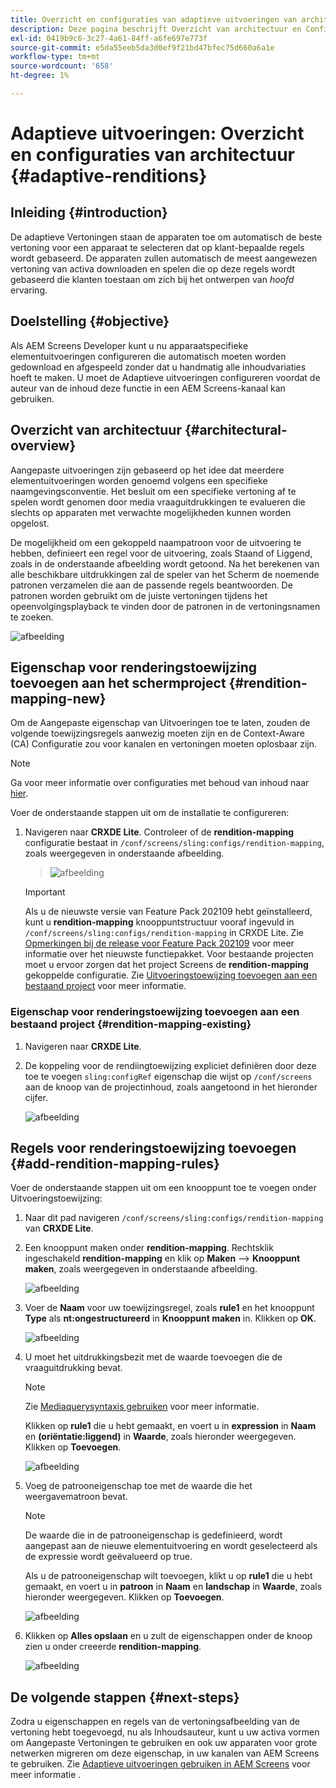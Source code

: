 ```yaml
---
title: Overzicht en configuraties van adaptieve uitvoeringen van architectuur
description: Deze pagina beschrijft Overzicht van architectuur en Configuraties in CRXDE Lite voor Aangepaste Uitvoeringen in AEM Screens.
exl-id: 0419b9c6-3c27-4a61-84ff-a6fe697e773f
source-git-commit: e5da55eeb5da3d0ef9f21bd47bfec75d660a6a1e
workflow-type: tm+mt
source-wordcount: '658'
ht-degree: 1%

---
```


# Adaptieve uitvoeringen: Overzicht en configuraties van architectuur {#adaptive-renditions}

## Inleiding {#introduction}

De adaptieve Vertoningen staan de apparaten toe om automatisch de beste vertoning voor een apparaat te selecteren dat op klant-bepaalde regels wordt gebaseerd. De apparaten zullen automatisch de meest aangewezen vertoning van activa downloaden en spelen die op deze regels wordt gebaseerd die klanten toestaan om zich bij het ontwerpen van *hoofd* ervaring.

## Doelstelling {#objective}

Als AEM Screens Developer kunt u nu apparaatspecifieke elementuitvoeringen configureren die automatisch moeten worden gedownload en afgespeeld zonder dat u handmatig alle inhoudvariaties hoeft te maken. U moet de Adaptieve uitvoeringen configureren voordat de auteur van de inhoud deze functie in een AEM Screens-kanaal kan gebruiken.

## Overzicht van architectuur {#architectural-overview}

Aangepaste uitvoeringen zijn gebaseerd op het idee dat meerdere elementuitvoeringen worden genoemd volgens een specifieke naamgevingsconventie. Het besluit om een specifieke vertoning af te spelen wordt genomen door media vraaguitdrukkingen te evalueren die slechts op apparaten met verwachte mogelijkheden kunnen worden opgelost.

De mogelijkheid om een gekoppeld naampatroon voor de uitvoering te hebben, definieert een regel voor de uitvoering, zoals Staand of Liggend, zoals in de onderstaande afbeelding wordt getoond. Na het berekenen van alle beschikbare uitdrukkingen zal de speler van het Scherm de noemende patronen verzamelen die aan de passende regels beantwoorden. De patronen worden gebruikt om de juiste vertoningen tijdens het opeenvolgingsplayback te vinden door de patronen in de vertoningsnamen te zoeken.

![afbeelding](/help/user-guide/assets/adaptive-renditions/adaptive-renditions.png)

## Eigenschap voor renderingstoewijzing toevoegen aan het schermproject {#rendition-mapping-new}

Om de Aangepaste eigenschap van Uitvoeringen toe te laten, zouden de volgende toewijzingsregels aanwezig moeten zijn en de Context-Aware (CA) Configuratie zou voor kanalen en vertoningen moeten oplosbaar zijn.

>[!NOTE]
>Ga voor meer informatie over configuraties met behoud van inhoud naar [hier](https://sling.apache.org/documentation/bundles/context-aware-configuration/context-aware-configuration.html).

Voer de onderstaande stappen uit om de installatie te configureren:

1. Navigeren naar **CRXDE Lite**. Controleer of de **rendition-mapping** configuratie bestaat in `/conf/screens/sling:configs/rendition-mapping`, zoals weergegeven in onderstaande afbeelding.

   >![afbeelding](/help/user-guide/assets/adaptive-renditions/mapping-rules1.png)

   >[!IMPORTANT]
   >Als u de nieuwste versie van Feature Pack 202109 hebt geïnstalleerd, kunt u **rendition-mapping** knooppuntstructuur vooraf ingevuld in `/conf/screens/sling:configs/rendition-mapping` in CRXDE Lite. Zie [Opmerkingen bij de release voor Feature Pack 202109](/help/user-guide/release-notes-fp-202109.md) voor meer informatie over het nieuwste functiepakket.
   >Voor bestaande projecten moet u ervoor zorgen dat het project Screens de **rendition-mapping** gekoppelde configuratie. Zie [Uitvoeringstoewijzing toevoegen aan een bestaand project](#rendition-mapping-existing) voor meer informatie.

### Eigenschap voor renderingstoewijzing toevoegen aan een bestaand project {#rendition-mapping-existing}

1. Navigeren naar **CRXDE Lite**.

1. De koppeling voor de rendiingtoewijzing expliciet definiëren door deze toe te voegen `sling:configRef` eigenschap die wijst op `/conf/screens` aan de knoop van de projectinhoud, zoals aangetoond in het hieronder cijfer.

   ![afbeelding](/help/user-guide/assets/adaptive-renditions/renditon-mapping2.png)


## Regels voor renderingstoewijzing toevoegen {#add-rendition-mapping-rules}

Voer de onderstaande stappen uit om een knooppunt toe te voegen onder Uitvoeringstoewijzing:

1. Naar dit pad navigeren `/conf/screens/sling:configs/rendition-mapping` van **CRXDE Lite**.

1. Een knooppunt maken onder **rendition-mapping**. Rechtsklik ingeschakeld **rendition-mapping** en klik op **Maken** —> **Knooppunt maken**, zoals weergegeven in onderstaande afbeelding.

   ![afbeelding](/help/user-guide/assets/adaptive-renditions/add-node1.png)

1. Voer de **Naam** voor uw toewijzingsregel, zoals **rule1** en het knooppunt **Type** als **nt:ongestructureerd** in **Knooppunt maken** in. Klikken op **OK**.

   ![afbeelding](/help/user-guide/assets/adaptive-renditions/add-node2.png)


1. U moet het uitdrukkingsbezit met de waarde toevoegen die de vraaguitdrukking bevat.

   >[!NOTE]
   >Zie [Mediaquerysyntaxis gebruiken](https://developer.mozilla.org/en-US/docs/Web/CSS/Media_Queries/Using_media_queries) voor meer informatie.

   Klikken op **rule1** die u hebt gemaakt, en voert u in **expression** in **Naam** en **(oriëntatie:liggend)** in **Waarde**, zoals hieronder weergegeven. Klikken op **Toevoegen**.

   ![afbeelding](/help/user-guide/assets/adaptive-renditions/add-node3.png)

1. Voeg de patrooneigenschap toe met de waarde die het weergavematroon bevat.

   >[!NOTE]
   >De waarde die in de patrooneigenschap is gedefinieerd, wordt aangepast aan de nieuwe elementuitvoering en wordt geselecteerd als de expressie wordt geëvalueerd op true.

   Als u de patrooneigenschap wilt toevoegen, klikt u op **rule1** die u hebt gemaakt, en voert u in **patroon** in **Naam** en **landschap** in **Waarde**, zoals hieronder weergegeven. Klikken op **Toevoegen**.

   ![afbeelding](/help/user-guide/assets/adaptive-renditions/add-node4.png)

1. Klikken op **Alles opslaan** en u zult de eigenschappen onder de knoop zien u onder creeerde **rendition-mapping**.

   ![afbeelding](/help/user-guide/assets/adaptive-renditions/add-node5.png)


## De volgende stappen {#next-steps}

Zodra u eigenschappen en regels van de vertoningsafbeelding van de vertoning hebt toegevoegd, nu als Inhoudsauteur, kunt u uw activa vormen om Aangepaste Vertoningen te gebruiken en ook uw apparaten voor grote netwerken migreren om deze eigenschap, in uw kanalen van AEM Screens te gebruiken. Zie [Adaptieve uitvoeringen gebruiken in AEM Screens](/help/user-guide/using-adaptive-renditions.md) voor meer informatie .
